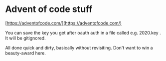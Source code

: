 # Advent of code stuff

[https://adventofcode.com/](https://adventofcode.com/)

You can save the key you get after oauth auth in a file called e.g. 2020.key .
It will be gitignored.

All done quick and dirty, basically without revisiting.  Don't want to win a
beauty-award here.
